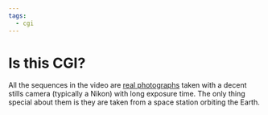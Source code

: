 ```yaml
---
tags:
  - cgi
---
```

# Is this CGI?

All the sequences in the video are [real photographs](https://eol.jsc.nasa.gov/SearchPhotos/photo.pl?mission=ISS028&roll=E&frame=33400) taken with a decent stills camera (typically a Nikon) with long exposure time. The only thing special about them is they are taken from a space station orbiting the Earth.
